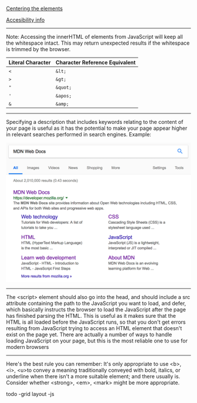 [Centering the elements](https://www.freecodecamp.org/news/how-to-center-anything-with-css-align-a-div-text-and-more/)

[Accesibility info](https://medium.com/@zmactavish/15-html-tags-for-accessibility-2738183cbc3)

<hr>

Note: Accessing the innerHTML of elements from JavaScript will keep all the whitespace intact. This may return unexpected results if the whitespace is trimmed by the browser.

| Literal Character | Character Reference Equivalent |
|------------------|--------------------------------|
| `<`              | `&lt;`                          |
| `>`              | `&gt;`                          |
| `"`              | `&quot;`                         |
| `'`              | `&apos;`                         |
| `&`              | `&amp;`                          |

<hr>

Specifying a description that includes keywords relating to the content of your page is useful as it has the potential to make your page appear higher in relevant searches performed in search engines. Example:

![Example](image.png)

<hr>


The &lt;script&gt; element should also go into the head, and should include a src attribute containing the path to the JavaScript you want to load, and defer, which basically instructs the browser to load the JavaScript after the page has finished parsing the HTML. This is useful as it makes sure that the HTML is all loaded before the JavaScript runs, so that you don't get errors resulting from JavaScript trying to access an HTML element that doesn't exist on the page yet. There are actually a number of ways to handle loading JavaScript on your page, but this is the most reliable one to use for modern browsers

<hr>
Here's the best rule you can remember: It's only appropriate to use &lt;b&gt;, &lt;i&gt;, &lt;u&gt;to convey a meaning traditionally conveyed with bold, italics, or underline when there isn't a more suitable element; and there usually is. Consider whether &lt;strong&gt;, &lt;em&gt;, &lt;mark&gt; might be more appropriate.



todo
-grid layout 
-js